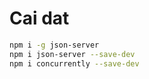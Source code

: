 # Cai dat

```bash
npm i -g json-server
npm i json-server --save-dev
npm i concurrently --save-dev
```
